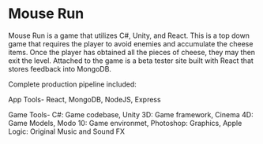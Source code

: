# Mouse Run
Mouse Run is a game that utilizes C#, Unity, and React. This is a top down game that requires the player to avoid enemies and accumulate the cheese items. Once the player has obtained all the pieces of cheese, they may then exit the level. Attached to the game is a beta tester site  built with React that stores feedback into  MongoDB.

Complete production pipeline included:

App Tools-
React,
MongoDB,
NodeJS,
Express

Game Tools-
C#: Game codebase,
Unity 3D: Game framework,
Cinema 4D: Game Models,
Modo 10: Game environmet,
Photoshop: Graphics,
Apple Logic: Original Music and Sound FX
